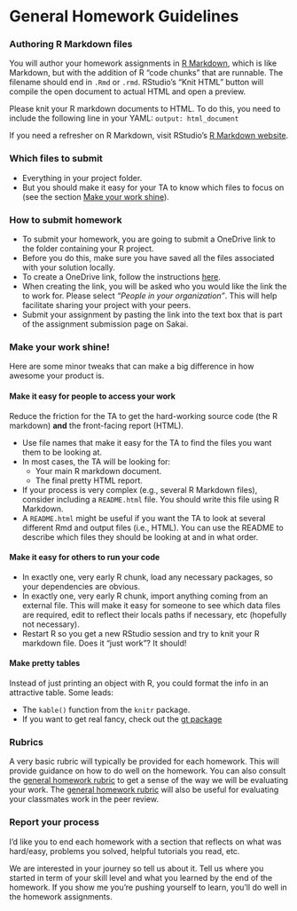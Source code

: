 General Homework Guidelines
================

### Authoring R Markdown files

You will author your homework assignments in [R
Markdown](http://rmarkdown.rstudio.com), which is like Markdown, but
with the addition of R “code chunks” that are runnable. The filename
should end in `.Rmd` or `.rmd`. RStudio’s “Knit HTML” button will
compile the open document to actual HTML and open a preview.

Please knit your R markdown documents to HTML. To do this, you need to
include the following line in your YAML: `output: html_document`

If you need a refresher on R Markdown, visit RStudio’s [R Markdown
website](http://rmarkdown.rstudio.com).

### Which files to submit

-   Everything in your project folder.
-   But you should make it easy for your TA to know which files to focus
    on (see the section [Make your work shine](#make-your-work-shine)).

### How to submit homework

-   To submit your homework, you are going to submit a OneDrive link to
    the folder containing your R project.
-   Before you do this, make sure you have saved all the files
    associated with your solution locally.
-   To create a OneDrive link, follow the instructions
    [here](https://support.microsoft.com/en-us/office/share-onedrive-files-and-folders-9fcc2f7d-de0c-4cec-93b0-a82024800c07).
-   When creating the link, you will be asked who you would like the
    link the to work for. Please select *“People in your organization”*.
    This will help facilitate sharing your project with your peers.
-   Submit your assignment by pasting the link into the text box that is
    part of the assignment submission page on Sakai.

### Make your work shine!

Here are some minor tweaks that can make a big difference in how awesome
your product is.

#### Make it easy for people to access your work

Reduce the friction for the TA to get the hard-working source code (the
R markdown) **and** the front-facing report (HTML).

-   Use file names that make it easy for the TA to find the files you
    want them to be looking at.  
-   In most cases, the TA will be looking for:
    -   Your main R markdown document.
    -   The final pretty HTML report.
-   If your process is very complex (e.g., several R Markdown files),
    consider including a `README.html` file. You should write this file
    using R Markdown.
-   A `README.html` might be useful if you want the TA to look at
    several different Rmd and output files (i.e., HTML). You can use the
    README to describe which files they should be looking at and in what
    order.

#### Make it easy for others to run your code

-   In exactly one, very early R chunk, load any necessary packages, so
    your dependencies are obvious.
-   In exactly one, very early R chunk, import anything coming from an
    external file. This will make it easy for someone to see which data
    files are required, edit to reflect their locals paths if necessary,
    etc (hopefully not necessary).
-   Restart R so you get a new RStudio session and try to knit your R
    markdown file. Does it “just work”? It should!

#### Make pretty tables

Instead of just printing an object with R, you could format the info in
an attractive table. Some leads:

-   The `kable()` function from the `knitr` package.
-   If you want to get real fancy, check out the [gt
    package](https://gt.rstudio.com/)

### Rubrics

A very basic rubric will typically be provided for each homework. This
will provide guidance on how to do well on the homework. You can also
consult the [general homework rubric](general-rubric.md) to get a sense
of the way we will be evaluating your work. The [general homework
rubric](general-rubric.md) will also be useful for evaluating your
classmates work in the peer review.

### Report your process

I’d like you to end each homework with a section that reflects on what
was hard/easy, problems you solved, helpful tutorials you read, etc.

We are interested in your journey so tell us about it. Tell us where you
started in term of your skill level and what you learned by the end of
the homework. If you show me you’re pushing yourself to learn, you’ll do
well in the homework assignments.
